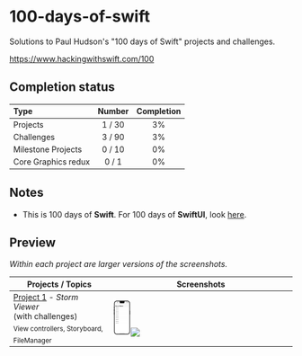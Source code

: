 # 100-days-of-swift

Solutions to Paul Hudson's "100 days of Swift" projects and challenges.

https://www.hackingwithswift.com/100

## Completion status

Type                | Number  | Completion
:---                |  :---:  |   :---:
Projects            | 1 / 30 | 3%
Challenges          | 3 / 90 | 3%
Milestone Projects  | 0 / 10 | 0%
Core Graphics redux |  0 / 1  | 0%

## Notes
- This is 100 days of **Swift**. For 100 days of **SwiftUI**, look [here](https://github.com/bashubb/100-days-of-swiftUI).
<!---
- 9 remaining hacking with swift projects are available in a [separate repository](https://github.com/clarknt/hacking-with-swift).
-->
## Preview

*Within each project are larger versions of the screenshots.*

Projects / Topics                                                                                                                                                            | Screenshots
---                                                                                                                                                                          |---
[Project 1](https://github.com/bashubb/100-days-of-swift/tree/main/01-Project1/StormViewer) - *Storm Viewer* <br/>(with challenges)                                         <br/><sub> View controllers, Storyboard, FileManager                               </sub> | <img src="https://github.com/bashubb/100-days-of-swift/blob/main/01-Project1/StormViewer/StormViewer.jpeg" width="10%"><img src="https://github.com/bashubb/100-days-of-swift/blob/main/01-Project1/StormViewer/StormViewergif.gif" width="10%">|
<!---
[Project 2](02-Project2) - *Guess the Flag* <br/>(with challenges)                                         <br/><sub> UIButton, CALayer, IBAction                                             </sub> | ![screen1](02-Project2/screenshots/small/screen01.png) |
[Project 3](03-Project3) - *Social Media* <br/>(with challenges) <br/>(base: project 1)                      <br/><sub> UIBarButtonItem, UIActivityController                                   </sub> | ![screen1](03-Project3/screenshots/small/screen01.png) |
[Milestone projects 1-3](04-Milestone-Projects1-3) - *Country Flags*                                 <br/><sub>                                                                         </sub> | ![screen1](04-Milestone-Projects1-3/screenshots/small/screen01.png) ![screen2](04-Milestone-Projects1-3/screenshots/small/screen02.png) |
[Project 4](05-Project4) - *Easy Browser* <br/>(with challenges)                                         <br/><sub> WKWebView, Action sheets, UIToolbar, UIProgressView                     </sub> | ![screen1](05-Project4/screenshots/small/screen01.png) ![screen2](05-Project4/screenshots/small/screen02.png) |
[Project 5](06-Project5) - *Word Scramble* <br/>(with challenges)                                         <br/><sub> Reading from disk, UIAlertController, IndexPath                         </sub> | ![screen1](06-Project5/screenshots/small/screen01.png) |
[Project 6](07-Project6) - *Auto Layout* <br/>(with challenges)                                       <br/><sub> Auto Layout, Constraints, Visual Format Language                        </sub> | ![screen1](07-Project6/screenshots/small/screen01.png) ![screen2](07-Project6/screenshots/small/screen02.png) |
[Milestone projects 4-6](08-Milestone-Projects4-6) - *Shopping List*                                 <br/><sub>                                                                         </sub> | ![screen1](08-Milestone-Projects4-6/screenshots/small/screen01.png) |
[Project 7](09-Project7) - *Whitehouse Petitions* <br/>(with challenges)                                         <br/><sub> UITabBarController, JSON, Data, Codable                                 </sub> | ![screen1](09-Project7/screenshots/small/screen01.png) ![screen2](09-Project7/screenshots/small/screen02.png) |
[Project 8](10-Project8) - *7 Swifty Words* <br/>(with challenges)                                         <br/><sub> UI in code, Text alignment, Layout Margins, UIFont                      </sub> | ![screen1](10-Project8/screenshots/small/screen01.png) |
[Project 9](11-Project9) - *Grand Central Dispatch* <br/>(with challenges) <br/>(base: project 7)                                         <br/><sub> Grand Central Dispatch, PerformSelector                                 </sub> | ![screen1](11-Project9/screenshots/small/screen01.png) ![screen2](11-Project9/screenshots/small/screen02.png) |
[Milestone projects 7-9](12-Milestone-Projects7-9) - *Hangman*                                <br/><sub>                                                                         </sub> | ![screen1](12-Milestone-Projects7-9/screenshots/small/screen01.png) ![screen2](12-Milestone-Projects7-9/screenshots/small/screen02.png) ![screen3](12-Milestone-Projects7-9/screenshots/small/screen03.png) ![screen4](12-Milestone-Projects7-9/screenshots/small/screen04.png) |
[Project 10](13-Project10) - *Names to faces* <br/>(with challenges)                               <br/><sub> UICollectionView, UIImagePickerController, NSObject                     </sub> | ![screen1](13-Project10/screenshots/small/screen01.png) |
[Project 11](14-Project11) - *Pachinko*  <br/>(with challenges)                                      <br/><sub> SpriteKit, Nodes, UITouch, Physics Body, SKAction, Collisions, Emitters </sub> | ![screen1](14-Project11/screenshots/small/screen01.png) ![screen2](14-Project11/screenshots/small/screen02.png) |
[Project 12](15-Project12) - *User Defaults* <br/>(with challenges)  <br/>(base: project 10)                                   <br/><sub> UserDefaults, JSON, NSCoding, Codable                                            </sub> | ![screen1](15-Project12/screenshots/small/screen01.png) |
[Milestone projects 10-12](16-Milestone-Projects10-12) - *Photo captions*                             <br/><sub>                                                                         </sub> | ![screen1](16-Milestone-Projects10-12/screenshots/small/screen01.png) ![screen2](16-Milestone-Projects10-12/screenshots/small/screen02.png) |
[Project 13](17-Project13) - *Instafilter* <br/>(with challenges)                                       <br/><sub> UISlider, UIImagePickerController, CIContext, CIFilter, Saving photos   </sub> | ![screen1](17-Project13/screenshots/small/screen01.png) ![screen2](17-Project13/screenshots/small/screen02.png) |
[Project 14](18-Project14) - *Whack-a-Penguin* <br/>(with challenges)                                       <br/><sub> SKCropNode, SKTexture, SKAction                                         </sub> | ![screen1](18-Project14/screenshots/small/screen01.png) ![screen2](18-Project14/screenshots/small/screen02.png) |
[Project 15](19-Project15) - *Animation*                                                         <br/><sub> Animation, CGAffineTransform                                            </sub> | ![screen1](19-Project15/screenshots/small/screen01.png) |
[Milestone projects 13-15](20-Milestone-Projects13-15) - *Country facts*                             <br/><sub>                                                                         </sub> | ![screen1](20-Milestone-Projects13-15/screenshots/small/screen01.png) ![screen2](20-Milestone-Projects13-15/screenshots/small/screen02.png) |
[Project 16](21-Project16) - *Capital Cities* <br/>(with challenges)                                       <br/><sub> MapKit, MKMapView, MKAnnotation, CLLocationCoordinate2D                  </sub> | ![screen1](21-Project16/screenshots/small/screen01.png) ![screen2](21-Project16/screenshots/small/screen02.png) ![screen"](21-Project16/screenshots/small/screen03.png) |
[Project 17](22-Project17) - *Space Race* <br/>(with challenges)                                       <br/><sub> Collisions, Timer, Linear / Angular damping                             </sub> | ![screen1](22-Project17/screenshots/small/screen01.png) ![screen2](22-Project17/screenshots/small/screen02.png) |
[Project 18](23-Project18) - *Debugging*                                                         <br/><sub> Debugging                                                               </sub> | No screenshot |
[Milestone projects 16-18](24-Milestone-Projects16-18) - *Shooting Gallery*                             <br/><sub>                                                                         </sub> | ![screen1](24-Milestone-Projects16-18/screenshots/small/screen01.png) ![screen2](24-Milestone-Projects16-18/screenshots/small/screen02.png) ![screen3](24-Milestone-Projects16-18/screenshots/small/screen03.png) |
[Project 19](25-Project19) - *Javascript Injection* <br/>(with challenges)                                       <br/><sub> Safari Extensions, NSExtensionItem, UITextView, NotificationCenter      </sub> | ![screen1](25-Project19/screenshots/small/screen01.png) ![screen2](25-Project19/screenshots/small/screen02.png) ![screen3](25-Project19/screenshots/small/screen03.png) ![screen4](25-Project19/screenshots/small/screen04.png) |
[Project 20](26-Project20) - *Fireworks Night* <br/>(with challenges)                                       <br/><sub> UIBezierPath, SKAction follow, Emitter nodes                          </sub> | ![screen1](26-Project20/screenshots/small/screen01.png) ![screen2](26-Project20/screenshots/small/screen02.png) ![screen3](26-Project20/screenshots/small/screen03.png) |
[Project 21](27-Project21) - *Local Notifications* <br/>(with challenges)                               <br/><sub> Notifications, UNUserNotificationCenter, UNNotificationRequest          </sub> | ![screen1](27-Project21/screenshots/small/screen01.png) ![screen2](27-Project21/screenshots/small/screen02.png) ![screen3](27-Project21/screenshots/small/screen03.png) |
[Milestone projects 19-21](28-Milestone-Projects19-21) - *Notes*                             <br/><sub>                                                                         </sub> | ![screen1](28-Milestone-Projects19-21/screenshots/small/screen01.png) ![screen2](28-Milestone-Projects19-21/screenshots/small/screen02.png) ![screen3](28-Milestone-Projects19-21/screenshots/small/screen03.png) ![screen4](28-Milestone-Projects19-21/screenshots/small/screen04.png) ![screen5](28-Milestone-Projects19-21/screenshots/small/screen05.png) |
[Project 22](29-Project22) - *Detect-a-Beacon* <br/>(with challenges)                                       <br/><sub> iBeacons, Core Location, CLBeaconRegion                                 </sub> | ![screen1](29-Project22/screenshots/small/screen01.png) ![screen2](29-Project22/screenshots/small/screen02.png) ![screen3](29-Project22/screenshots/small/screen03.png) ![screen4](29-Project22/screenshots/small/screen04.png) |
[Project 23](30-Project23) - *Swifty Ninja* <br/>(with challenges)                                       <br/><sub> SKShapeNode, AVAudioPlayer, CGPath, UIBezierPath, SKTexture             </sub> | ![screen1](30-Project23/screenshots/small/screen01.png) ![screen2](30-Project23/screenshots/small/screen02.png) ![screen3](30-Project23/screenshots/small/screen03.png) |
[Project 24](31-Project24) - *Swift Strings* <br/>(with challenges)                                       <br/><sub> Strings, NSAttributedString                                             </sub> | No screenshot |
[Milestone projects 22-24](32-Milestone-Projects22-24) - *Swift Extensions*                             <br/><sub>                                                                         </sub> | No screenshot |
[Project 25](33-Project25) - *Selfie Share* <br/>(with challenges)                                       <br/><sub> Peer to Peer networking, MCSession, MCBrowserViewController, MCPeerID   </sub> | ![screen1](33-Project25/screenshots/small/screen01.png) ![screen2](33-Project25/screenshots/small/screen02.png) ![screen3](33-Project25/screenshots/small/screen03.png) ![screen4](33-Project25/screenshots/small/screen04.png) ![screen5](33-Project25/screenshots/small/screen05.png) |
[Project 26](34-Project26) - *Marble Maze* <br/>(with challenges)                                       <br/><sub> Accelerometer, CMMotionManager, Load level from file, Physics Bitmasks  </sub> | ![screen1](34-Project26/screenshots/small/screen01.png) ![screen2](34-Project26/screenshots/small/screen02.png) ![screen3](34-Project26/screenshots/small/screen03.png) ![screen4](34-Project26/screenshots/small/screen04.png) |
[Project 27](35-Project27) - *Core Graphics* <br/>(with challenges)                               <br/><sub> Core Graphics, UIGraphicsImageRenderer, Fills and Strokes, Transforms   </sub> | ![screen1](35-Project27/screenshots/small/screen01.png) ![screen2](35-Project27/screenshots/small/screen02.png) |
[Milestone projects 25-27](36-Milestone-Projects25-27) - *Meme Generator*                            <br/><sub>                                                                         </sub> | ![screen1](36-Milestone-Projects25-27/screenshots/small/screen01.png) ![screen2](36-Milestone-Projects25-27/screenshots/small/screen02.png) ![screen3](36-Milestone-Projects25-27/screenshots/small/screen03.png) |
[Core Graphics redux](37-CoreGraphics-Redux)                                       <br/><sub>                                                                         </sub> | No screenshot |
[Project 28](38-Project28) - *Secret Swift* <br/>(with challenges)                               <br/><sub> Biometrics authentication, Touch ID, Face ID, iOS keychain              </sub> | ![screen1](38-Project28/screenshots/small/screen01.png) ![screen2](38-Project28/screenshots/small/screen02.png) ![screen3](38-Project28/screenshots/small/screen03.png) ![screen4](38-Project28/screenshots/small/screen04.png) |
[Project 29](39-Project29) - *Exploding Monkeys* <br/>(with challenges)                                       <br/><sub> SKTexture, Filling a path, Mixing UIKit and SpriteKit, Texture atlases  </sub> | ![screen1](39-Project29/screenshots/small/screen01.png) ![screen2](39-Project29/screenshots/small/screen02.png) ![screen3](39-Project29/screenshots/small/screen03.png) ![screen4](39-Project29/screenshots/small/screen04.png) |
[Project 30](40-Project30) - *Instruments* <br/>(with challenges)                               <br/><sub> Instruments, Time Profiler, Allocations, Shadows, Table cells in code   </sub> | ![screen1](40-Project30/screenshots/small/screen01.png) ![screen2](40-Project30/screenshots/small/screen02.png) |
[Milestone projects 28-30](41-Milestone-Projects28-30) - *Match Pairs*                            <br/><sub>                                                                         </sub> | ![screen1](41-Milestone-Projects28-30/screenshots/small/screen01.png) ![screen2](41-Milestone-Projects28-30/screenshots/small/screen02.png) ![screen3](41-Milestone-Projects28-30/screenshots/small/screen03.png) ![screen4](41-Milestone-Projects28-30/screenshots/small/screen04.png) ![screen5](41-Milestone-Projects28-30/screenshots/small/screen05.png) |
